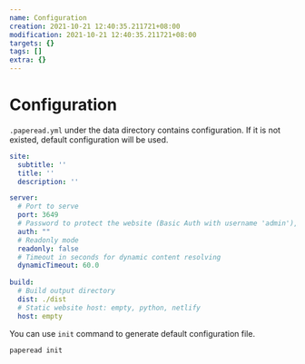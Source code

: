 ```yaml
---
name: Configuration
creation: 2021-10-21 12:40:35.211721+08:00
modification: 2021-10-21 12:40:35.211721+08:00
targets: {}
tags: []
extra: {}
---
```


# Configuration

`.paperead.yml` under the data directory contains configuration. If it is not existed, default configuration will be used.

```yml
site:
  subtitle: ''
  title: ''
  description: ''

server:
  # Port to serve
  port: 3649
  # Password to protect the website (Basic Auth with username 'admin'), empty for public access
  auth: ""
  # Readonly mode
  readonly: false
  # Timeout in seconds for dynamic content resolving
  dynamicTimeout: 60.0
  
build:
  # Build output directory
  dist: ./dist
  # Static website host: empty, python, netlify
  host: empty
```

You can use `init` command to generate default configuration file.

```sh
paperead init
```